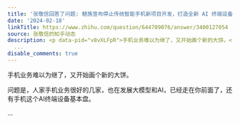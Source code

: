 ```yaml
---
title: '张敬信回答了问题: 魅族宣布停止传统智能手机新项目开发，打造全新 AI 终端设备，如何看待此举？'
date: '2024-02-18'
linkTitle: https://www.zhihu.com/question/644709076/answer/3400127054
source: 张敬信的知乎动态
description: <p data-pid="v8vXLFpR">手机业务难以为继了，又开始画个新的大饼。</p><p data-pid="WNaq00Xq">问题是，人家手机业务很好的几家，也在发展大模型和AI，已经走在你前面了，还有手机这个AI终端设备基本盘。</p>
  ...
disable_comments: true
---
```

<p data-pid="v8vXLFpR">手机业务难以为继了，又开始画个新的大饼。</p><p data-pid="WNaq00Xq">问题是，人家手机业务很好的几家，也在发展大模型和AI，已经走在你前面了，还有手机这个AI终端设备基本盘。</p> ...